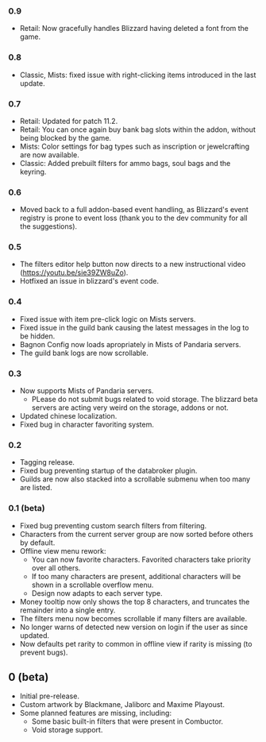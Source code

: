 ### 0.9
* Retail: Now gracefully handles Blizzard having deleted a font from the game.

### 0.8
* Classic, Mists: fixed issue with right-clicking items introduced in the last update.

### 0.7
* Retail: Updated for patch 11.2.
* Retail: You can once again buy bank bag slots within the addon, without being blocked by the game.
* Mists: Color settings for bag types such as inscription or jewelcrafting are now available.
* Classic: Added prebuilt filters for ammo bags, soul bags and the keyring.

### 0.6
* Moved back to a full addon-based event handling, as Blizzard's event registry is prone to event loss (thank you to the dev community for all the suggestions).

### 0.5
* The filters editor help button now directs to a new instructional video (https://youtu.be/sie39ZW8uZo).
* Hotfixed an issue in blizzard's event code.

### 0.4
* Fixed issue with item pre-click logic on Mists servers.
* Fixed issue in the guild bank causing the latest messages in the log to be hidden.
* Bagnon Config now loads apropriately in Mists of Pandaria servers.
* The guild bank logs are now scrollable.

### 0.3
* Now supports Mists of Pandaria servers.
  * PLease do not submit bugs related to void storage. The blizzard beta servers are acting very weird on the storage, addons or not.
* Updated chinese localization.
* Fixed bug in character favoriting system.

### 0.2
* Tagging release.
* Fixed bug preventing startup of the databroker plugin.
* Guilds are now also stacked into a scrollable submenu when too many are listed.

### 0.1 (beta)
* Fixed bug preventing custom search filters from filtering.
* Characters from the current server group are now sorted before others by default.
* Offline view menu rework:
  * You can now favorite characters. Favorited characters take priority over all others.
  * If too many characters are present, additional characters will be shown in a scrollable overflow menu.
  * Design now adapts to each server type.
* Money tooltip now only shows the top 8 characters, and truncates the remainder into a single entry.
* The filters menu now becomes scrollable if many filters are available.
* No longer warns of detected new version on login if the user as since updated.
* Now defaults pet rarity to common in offline view if rarity is missing (to prevent bugs).

## 0 (beta)
* Initial pre-release.
* Custom artwork by Blackmane, Jaliborc and Maxime Playoust.
* Some planned features are missing, including:
  * Some basic built-in filters that were present in Combuctor.
  * Void storage support.